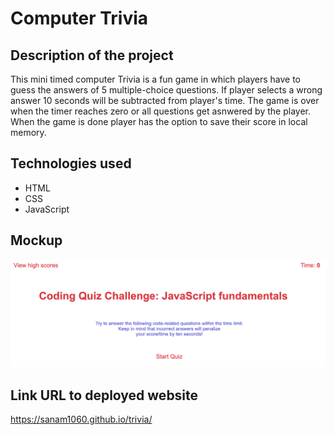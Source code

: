 # Computer Trivia

## Description of the project
This mini timed computer Trivia is a fun game in which players have to guess the answers of 5 multiple-choice questions. If player selects a wrong answer 10 seconds will be subtracted from player's time. The game is over when the timer reaches zero or all questions get asnwered by the player. When the game is done player has the option to save their score in local memory. 

## Technologies used
* HTML
* CSS
* JavaScript

## Mockup
![Computer_trivia_home_page](./assets/images/Trivia_screen_shot.png)

## Link URL to deployed website
https://sanam1060.github.io/trivia/


